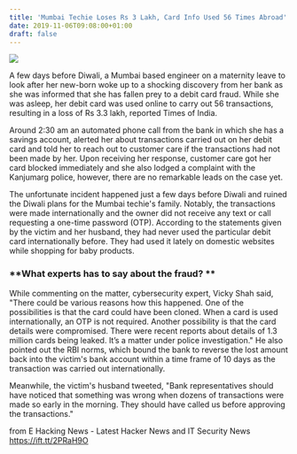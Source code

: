 ```yaml
---
title: 'Mumbai Techie Loses Rs 3 Lakh, Card Info Used 56 Times Abroad'
date: 2019-11-06T09:08:00+01:00
draft: false
---
```


[![](https://1.bp.blogspot.com/-l1bK1Xg9YZA/XcJ-j-vNhNI/AAAAAAAABtQ/zz5z_YzcS7EsTxBfXJu2Ao_Pz5tLgieHwCLcBGAsYHQ/s640/credit-card-1991284_960_720.png)](https://1.bp.blogspot.com/-l1bK1Xg9YZA/XcJ-j-vNhNI/AAAAAAAABtQ/zz5z_YzcS7EsTxBfXJu2Ao_Pz5tLgieHwCLcBGAsYHQ/s1600/credit-card-1991284_960_720.png)

  
  
A few days before Diwali, a Mumbai based engineer on a maternity leave to look after her new-born woke up to a shocking discovery from her bank as she was informed that she has fallen prey to a debit card fraud. While she was asleep, her debit card was used online to carry out 56 transactions, resulting in a loss of Rs 3.3 lakh, reported Times of India.  
  
Around 2:30 am an automated phone call from the bank in which she has a savings account, alerted her about transactions carried out on her debit card and told her to reach out to customer care if the transactions had not been made by her. Upon receiving her response, customer care got her card blocked immediately and she also lodged a complaint with the Kanjumarg police, however, there are no remarkable leads on the case yet.  
  
The unfortunate incident happened just a few days before Diwali and ruined the Diwali plans for the Mumbai techie's family. Notably, the transactions were made internationally and the owner did not receive any text or call requesting a one-time password (OTP). According to the statements given by the victim and her husband, they had never used the particular debit card internationally before. They had used it lately on domestic websites while shopping for baby products.  
  

### **What experts has to say about the fraud? **

  
While commenting on the matter, cybersecurity expert, Vicky Shah said, "There could be various reasons how this happened. One of the possibilities is that the card could have been cloned. When a card is used internationally, an OTP is not required. Another possibility is that the card details were compromised. There were recent reports about details of 1.3 million cards being leaked. It’s a matter under police investigation." He also pointed out the RBI norms, which bound the bank to reverse the lost amount back into the victim's bank account within a time frame of 10 days as the transaction was carried out internationally.  
  
Meanwhile, the victim's husband tweeted, "Bank representatives should have noticed that something was wrong when dozens of transactions were made so early in the morning. They should have called us before approving the transactions."

  
  
from E Hacking News - Latest Hacker News and IT Security News https://ift.tt/2PRaH9O